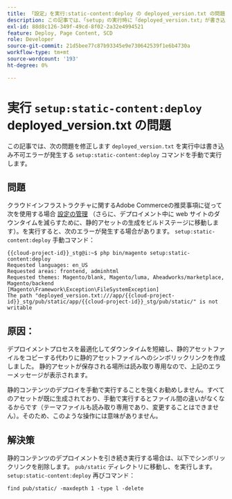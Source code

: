 ```yaml
---
title: 「設定」を実行:static-content:deploy の deployed_version.txt の問題
description: この記事では、「setup」の実行時に「deployed_version.txt」が書き込み不可エラーの修正について説明します:static-content:コマンドを手動でデプロイします。
exl-id: 88d8c126-349f-49cd-8f02-2a32e4994521
feature: Deploy, Page Content, SCD
role: Developer
source-git-commit: 21d5bee77c87b93345e9e730642539f1e6b4730a
workflow-type: tm+mt
source-wordcount: '193'
ht-degree: 0%

---
```


# 実行 `setup:static-content:deploy` deployed_version.txt の問題

この記事では、次の問題を修正します `deployed_version.txt` を実行中は書き込み不可エラーが発生する `setup:static-content:deploy` コマンドを手動で実行します。

## 問題

クラウドインフラストラクチャに関するAdobe Commerceの推奨事項に従って次を使用する場合 [設定の管理](/help/how-to/general/magento-cloud-reduce-deployment-downtime-with-configuration-management.md) （さらに、デプロイメント中に web サイトのダウンタイムを減らすために、静的アセットの生成をビルドステージに移動します）。を実行すると、次のエラーが発生する場合があります。 `setup:static-content:deploy` 手動コマンド：

```
{{cloud-project-id}}_stg@i:~$ php bin/magento setup:static-content:deploy
Requested languages: en_US
Requested areas: frontend, adminhtml
Requested themes: Magento/blank, Magento/luma, Aheadworks/marketplace, Magento/backend
[Magento\Framework\Exception\FileSystemException]
The path "deployed_version.txt:///app/{{cloud-project-id}}_stg/pub/static/app/{{cloud-project-id}}_stg/pub/static/" is not writable
```

## 原因：

デプロイメントプロセスを最適化してダウンタイムを短縮し、静的アセットファイルをコピーする代わりに静的アセットファイルへのシンボリックリンクを作成しました。 静的アセットが保存される場所は読み取り専用なので、上記のエラーメッセージが表示されます。

静的コンテンツのデプロイを手動で実行することを強くお勧めしません。すべてのアセットが既に生成されており、手動で実行するとファイル間の違いがなくなるからです（テーマファイルも読み取り専用であり、変更することはできません）。そのため、このような操作には意味がありません。

## 解決策

静的コンテンツのデプロイメントを引き続き実行する場合は、以下でシンボリックリンクを削除します。 `pub/static` ディレクトリに移動し、を実行します。 `setup:static-content:deploy` 再びコマンド：

```
find pub/static/ -maxdepth 1 -type l -delete
```

